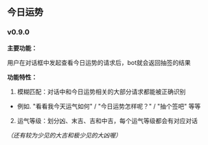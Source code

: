 ## **今日运势**
### **v0.9.0**
**主要功能：** 

 用户在对话框中发起查看今日运势的请求后，bot就会返回抽签的结果 

**功能特性：**

1. 模糊匹配：对话中和今日运势相关的大部分请求都能被正确识别  
  
*   例如. "看看我今天运气如何" / "今日运势怎样呢？" / "抽个签吧" 等等

2. 运气等级：划分凶、末吉、吉和中吉，每个运气等级都会有对应对话  
  
*（还有较为少见的大吉和极少见的大凶喔）*
